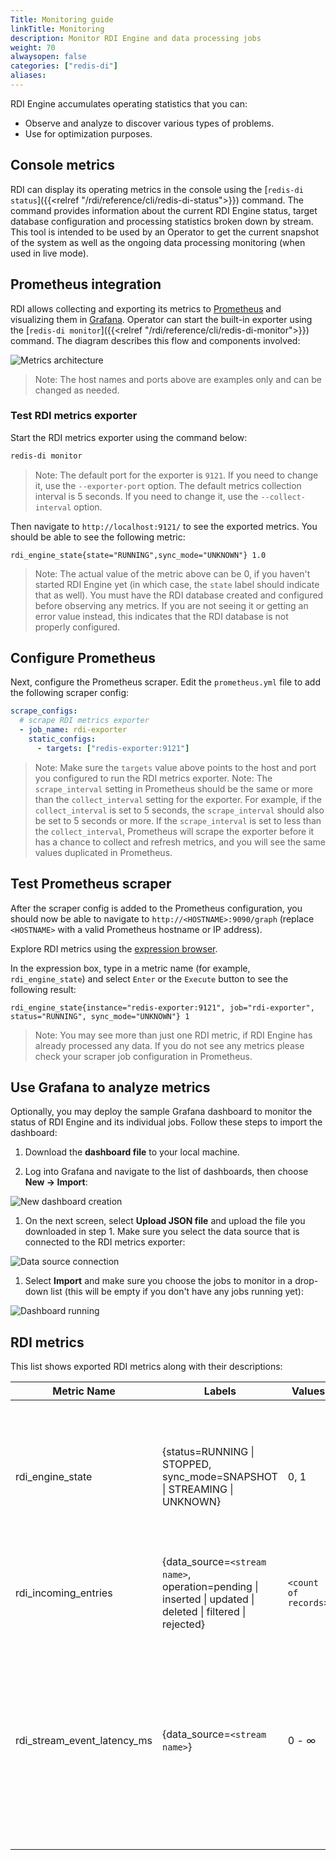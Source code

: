```yaml
---
Title: Monitoring guide
linkTitle: Monitoring
description: Monitor RDI Engine and data processing jobs
weight: 70
alwaysopen: false
categories: ["redis-di"]
aliases:
---
```


RDI Engine accumulates operating statistics that you can:

- Observe and analyze to discover various types of problems.
- Use for optimization purposes.

## Console metrics

RDI can display its operating metrics in the console using the [`redis-di status`]({{<relref "/rdi/reference/cli/redis-di-status">}}) command. The command provides information about the current RDI Engine status, target database configuration and processing statistics broken down by stream. This tool is intended to be used by an Operator to get the current snapshot of the system as well as the ongoing data processing monitoring (when used in live mode).

## Prometheus integration

RDI allows collecting and exporting its metrics to [Prometheus](https://prometheus.io/) and visualizing them in [Grafana](https://grafana.com/). Operator can start the built-in exporter using the [`redis-di monitor`]({{<relref "/rdi/reference/cli/redis-di-monitor">}}) command. The diagram describes this flow and components involved:

![Metrics architecture](/images/rdi/monitoring-diagram.png)

> Note: The host names and ports above are examples only and can be changed as needed.

### Test RDI metrics exporter

Start the RDI metrics exporter using the command below:

```bash
redis-di monitor
```

> Note: The default port for the exporter is `9121`. If you need to change it, use the `--exporter-port` option. The default metrics collection interval is 5 seconds. If you need to change it, use the `--collect-interval` option.

Then navigate to `http://localhost:9121/` to see the exported metrics. You should be able to see the following metric:

```
rdi_engine_state{state="RUNNING",sync_mode="UNKNOWN"} 1.0
```

> Note: The actual value of the metric above can be 0, if you haven't started RDI Engine yet (in which case, the `state` label should indicate that as well). You must have the RDI database created and configured before observing any metrics. If you are not seeing it or getting an error value instead, this indicates that the RDI database is not properly configured.

## Configure Prometheus

Next, configure the Prometheus scraper. Edit the `prometheus.yml` file to add the following scraper config:

```yaml
scrape_configs:
  # scrape RDI metrics exporter
  - job_name: rdi-exporter
    static_configs:
      - targets: ["redis-exporter:9121"]
```

> Note: Make sure the `targets` value above points to the host and port you configured to run the RDI metrics exporter.
> Note: The `scrape_interval` setting in Prometheus should be the same or more than the `collect_interval` setting for the exporter. For example, if the `collect_interval` is set to 5 seconds, the `scrape_interval` should also be set to 5 seconds or more. If the `scrape_interval` is set to less than the `collect_interval`, Prometheus will scrape the exporter before it has a chance to collect and refresh metrics, and you will see the same values duplicated in Prometheus.

## Test Prometheus scraper

After the scraper config is added to the Prometheus configuration, you should now be able to navigate to `http://<HOSTNAME>:9090/graph` (replace `<HOSTNAME>` with a valid Prometheus hostname or IP address).

Explore RDI metrics using the [expression browser](https://prometheus.io/docs/visualization/browser/).

In the expression box, type in a metric name (for example, `rdi_engine_state`) and select `Enter` or the `Execute` button to see the following result:

```
rdi_engine_state{instance="redis-exporter:9121", job="rdi-exporter", status="RUNNING", sync_mode="UNKNOWN"} 1
```

> Note: You may see more than just one RDI metric, if RDI Engine has already processed any data. If you do not see any metrics please check your scraper job configuration in Prometheus.

## Use Grafana to analyze metrics

Optionally, you may deploy the sample Grafana dashboard to monitor the status of RDI Engine and its individual jobs. Follow these steps to import the dashboard:

1. Download the **dashboard file** to your local machine.

1. Log into Grafana and navigate to the list of dashboards, then choose **New -> Import**:

![New dashboard creation](/images/rdi/monitoring-grafana-new-dash.png.png)

1. On the next screen, select **Upload JSON file** and upload the file you downloaded in step 1. Make sure you select the data source that is connected to the RDI metrics exporter:

![Data source connection](/images/rdi/monitoring-grafana-dash-configure.png)

1. Select **Import** and make sure you choose the jobs to monitor in a drop-down list (this will be empty if you don't have any jobs running yet):

![Dashboard running](/images/rdi/monitoring-grafana-dash-running.png)

## RDI metrics

This list shows exported RDI metrics along with their descriptions:

| Metric Name                 | Labels                                                                                                     | Values               | Description                                                                                                                                                                                                        |
| --------------------------- | ---------------------------------------------------------------------------------------------------------- | -------------------- | ------------------------------------------------------------------------------------------------------------------------------------------------------------------------------------------------------------------ |
| rdi_engine_state            | {status=RUNNING \| STOPPED, sync_mode=SNAPSHOT \| STREAMING \| UNKNOWN}                                    | 0, 1                 | Status of RDI Engine. 0 - RDI Engine is stopped, 1 - RDI Engine is running. Sync mode label indicates the last reported ingest synchronization mode.                                                               |
| rdi_incoming_entries        | {data_source=`<stream name>`, operation=pending \| inserted \| updated \| deleted \| filtered \| rejected} | `<count of records>` | Counters, indicating the number of operations performed for each stream.                                                                                                                                           |
| rdi_stream_event_latency_ms | {data_source=`<stream name>`}                                                                              | 0 - &infin;          | Latency calculated for each stream. Indicates the time in milliseconds the first available record has spent in the stream waiting to be processed by RDI Engine. If no records pending it will always return zero. |
